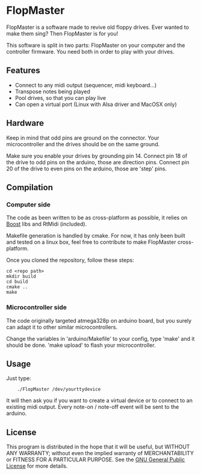 # FlopMaster
FlopMaster is a software made to revive old floppy drives. Ever wanted to make them sing? Then FlopMaster is for you!

This software is split in two parts: FlopMaster on your computer and the controller firmware. You need both in order to play with your drives.

## Features
* Connect to any midi output (sequencer, midi keyboard...)
* Transpose notes being played
* Pool drives, so that you can play live
* Can open a virtual port (Linux with Alsa driver and MacOSX only)

## Hardware
Keep in mind that odd pins are ground on the connector. Your microcontroller and the drives should be on the same ground.

Make sure you enable your drives by grounding pin 14. Connect pin 18 of the drive to odd pins on the arduino, those are direction pins. Connect pin 20 of the drive to even pins on the arduino, those are 'step' pins.

## Compilation

### Computer side
The code as been written to be as cross-platform as possible, it relies on [Boost](http://www.boost.org/) libs and RtMidi (included).

Makefile generation is handled by cmake.
For now, it has only been built and tested on a linux box, feel free to contribute to make FlopMaster cross-platform.

Once you cloned the repository, follow these steps:

    cd <repo path>
    mkdir build
    cd build
    cmake ..
    make

### Microcontroller side
The code originally targeted atmega328p on arduino board, but you surely can adapt it to other similar microcontrollers.

Change the variables in 'arduino/Makefile' to your config, type 'make' and it should be done. 'make upload' to flash your microcontroller.

## Usage
Just type:

        ./FlopMaster /dev/yourttydevice

It will then ask you if you want to create a virtual device or to connect to an existing midi output.
Every note-on / note-off event will be sent to the arduino.

## License
This program is distributed in the hope that it will be useful, but WITHOUT ANY WARRANTY; without even the implied warranty of MERCHANTABILITY or FITNESS FOR A PARTICULAR PURPOSE.  See the [GNU General Public License](http://www.gnu.org/licenses/gpl-3.0.html) for more details.
